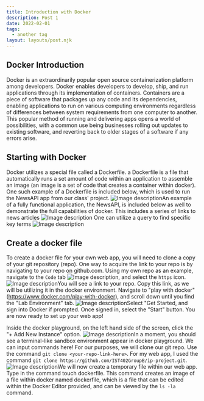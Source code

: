 ```yaml
---
title: Introduction with Docker
description: Post 1
date: 2022-02-01
tags:
  - another tag
layout: layouts/post.njk
---
```

## Docker Introduction
Docker is an extraordinarily popular open source containerization platform among developers. Docker enables developers to develop, ship, and run applications through its implementation of containers. Containers are a piece of software that packages up any code and its dependencies, enabling applications to run on various computing environments regardless of differences between system requirements from one computer to another. This popular method of running and delivering apps opens a world of possibilities, with a common use being businesses rolling out updates to existing software, and reverting back to older stages of a software if any errors arise.

## Starting with Docker
Docker utilizes a special file called a Dockerfile. a Dockerfile is a file that automatically runs a set amount of code within an application to assemble an image (an image is a set of code that creates a container within docker). One such example of a Dockerfile is included below, which is used to run the NewsAPI app from our class' project. 
![Image description](https://dev-to-uploads.s3.amazonaws.com/uploads/articles/vcjtivtzet4d3or69bwr.png)An example of a fully functional application, the NewsAPI, is included below as well to demonstrate the full capabilities of docker. This includes a series of links to news articles 
![Image description](https://dev-to-uploads.s3.amazonaws.com/uploads/articles/bi0bu1pf2jqsnkvym7fh.png) One can utilize a query to find specific key terms 
![Image description](https://dev-to-uploads.s3.amazonaws.com/uploads/articles/18v62me8an1gqux2qegs.png) 



## Create a docker file
To create a docker file for your own web app, you will need to clone a copy of your git repository (repo). One way to acquire the link to your repo is by navigating to your repo on github.com. Using my own repo as an example, navigate to the `Code` tab
![Image description](https://dev-to-uploads.s3.amazonaws.com/uploads/articles/b56b1wd5lqrusw3dn7ve.png), and select the `https` icon. 
![Image description](https://dev-to-uploads.s3.amazonaws.com/uploads/articles/qbdxuh8dcraoi34pm3af.png)You will see a link to your repo. Copy this link, as we will be utilizing it in the docker environment. Navigate to "play with docker" (https://www.docker.com/play-with-docker), and scroll down until you find the "Lab Environment" tab. 
![Image description](https://dev-to-uploads.s3.amazonaws.com/uploads/articles/sy4j3rrh8qipg8agaq01.png)Select "Get Started, and sign into Docker if prompted. Once signed in, select the "Start" button. You are now ready to set up your web app!

Inside the docker playground, on the left hand side of the screen, click the "+ Add New Instance" option. 
![Image description](https://dev-to-uploads.s3.amazonaws.com/uploads/articles/1cc0m1sybis0bbi3ga77.png)In a moment, you should see a terminal-like sandbox environment appear in docker playground. We can input commands here! For our purposes, we will clone our git repo. Use the command `git clone <your-repo-link-here>`. For my web app, I used the command `git clone https://github.com/IST402GroupB/ip-project.git`. 
![Image description](https://dev-to-uploads.s3.amazonaws.com/uploads/articles/t6vzwfjau2v316xywdi9.png)We will now create a temporary file within our web app. Type in the command touch dockerfile. This command creates an image of a file within docker named dockerfile, which is a file that can be edited within the Docker Editor provided, and can be viewed by the `ls -la` command. 
